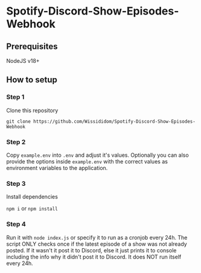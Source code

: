 # Spotify-Discord-Show-Episodes-Webhook

## Prerequisites

NodeJS v18+

## How to setup

### Step 1

Clone this repository

`git clone https://github.com/Wissididom/Spotify-Discord-Show-Episodes-Webhook`

### Step 2

Copy `example.env` into `.env` and adjust it's values. Optionally you can also provide the options inside `example.env` with the correct values as environment variables to the application.

### Step 3

Install dependencies

`npm i` or `npm install`

### Step 4

Run it with `node index.js` or specify it to run as a cronjob every 24h. The script ONLY checks once if the latest episode of a show was not already posted. If it wasn't it post it to Discord, else it just prints it to console including the info why it didn't post it to Discord. It does NOT run itself every 24h.
